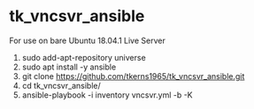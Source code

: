 # tk_vncsvr_ansible

For use on bare Ubuntu 18.04.1 Live Server

 1. sudo add-apt-repository universe
 2. sudo apt install -y ansible
 3. git clone https://github.com/tkerns1965/tk_vncsvr_ansible.git
 4. cd tk_vncsvr_ansible/
 5. ansible-playbook -i inventory vncsvr.yml -b -K
 
